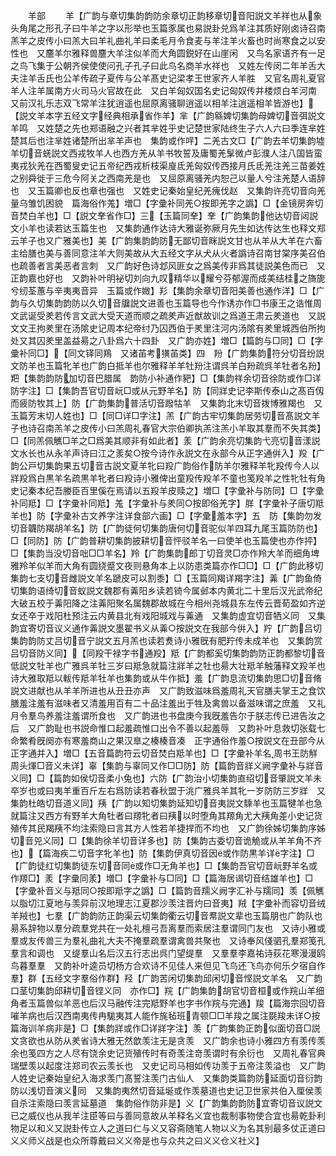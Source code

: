 <!-- { "loadSidebar": true } -->

　　羊部
　　羊【广韵与章切集韵韵防余章切正韵移章切音阳説文羊祥也从象头角尾之形孔子曰牛羊之字以形举也玉篇豕属也易説卦兑爲羊注其质好刚卤诗召南羔羊之皮传小曰羔大曰羊礼曲礼羊曰柔毛月令食麦与羊注羊火畜也时尚寒食之以安性也　又麢羊尔雅释兽麢大羊注似羊而大角圆鋭好在山崖闲　又鸟名家语齐有一足之鸟飞集于公朝齐侯使使问孔子孔子曰此鸟名商羊水祥也　又姓左传闵二年羊舌大夫注羊舌氏也公羊传疏子夏传与公羊髙史记梁孝王世家齐人羊胜　又官名周礼夏官羊人注羊属南方火司马火官故在此　又白羊匈奴国名史记匈奴传并楼烦白羊河南　又前汉礼乐志双飞常羊注犹逍遥也屈原离骚聊逍遥以相羊注逍遥相羊皆游也】【説文羊本字五经文字经典相承省作羊】芈【广韵緜婢切集韵母婢切音弭説文羊鸣　又姓楚之先也郑语融之兴者其芈姓乎史记楚世家陆终生子六人六曰季连芈姓楚其后也注芈姓诸楚所出芈羊声也　集韵或作哶】二羌古文□【广韵去羊切集韵墟羊切音蜣説文西戎牧羊人也西方羌从羊书牧誓及庸蜀羌髳微卢彭濮人注八国皆蛮夷戎狄羌在西蜀叟史记五帝纪西戎析枝渠廋氐羌匈奴传西接月氏氐羌注羌三苗姜姓之别舜徙于三危今阿关之西南羌是也　又屈原离骚羌内恕己以量人兮注羌楚人语辞也　又玉篇卿也反也章也强也　又姓史记秦始皇纪羌瘣伐赵　又集韵许亮切音向羌量乌雏饥困貌　篇海俗作羗】増□【字彚补同羌○按即羌字之譌】□【金镜房奔切音焚白羊也】□【説文羍省作□】三【玉篇同羍】羍【广韵集韵他达切音闼説文小羊也读若达玉篇生也　又集韵通作达诗大雅诞弥厥月先生如达传达生也释文郑云羊子也又广雅美也】美【广韵集韵韵防无鄙切音眯説文甘也从羊从大羊在六畜主给膳也美与善同意注羊大则美故从大五经文字从犬从火者譌诗召南甘棠序美召伯也疏善者言美恶者言刺　又广韵好色诗邶风匪女之爲美传非爲其徒説美色而已　又正韵嘉也好也　又韵补叶明袐切刘向九叹精华以耀兮芬郁渥而成美结桂之旖旎兮纫荃蕙与辛夷夷音异　玉篇或作媺】羏【集韵余章切音阳美善也通作洋】□【广韵与久切集韵韵防以久切音牖説文进善也玉篇导也今作诱亦作□书康王之诰惟周文武诞受羑若传言文武大受天道而顺之疏羑声近猷故训之爲道王肃云羑道也　又説文文王拘羑里在汤隂史记周本纪帝纣乃囚西伯于羑里注河内汤隂有羑里城西伯所拘处又其囚羑里盖益昜之八卦爲六十四卦　又广韵亦姓】増□【篇韵与□同】□【字彚补同□】【同文铎同鴹　又诸苖考獚苖类】四　羒【广韵集韵符分切音纷説文防羊也玉篇牝羊也广韵白抵羊也尔雅释羊羊牡羒注谓呉羊白羒疏呉羊牡者名羒】羓【集韵韵防加切音巴腊属　韵防小补通作豝】□【集韵祥余切音徐防或作□详防字注】□【集韵吾官切音岏□或从元野羊名】防【同牂史记李斯传泰山之髙百仭而疲防牧其上】防【广韵集韵普活切音蹳牯羊　又集韵北末切音拨博雅羯也　又玉篇芳末切人姓也】□【同□详□字注】羔【广韵古牢切集韵居劳切音髙説文羊子也诗召南羔羊之皮传小曰羔周礼春官大宗伯卿执羔注羔小羊取其羣而不失其类】□【同羔佩觽□羊之□爲美其顺非有如此者】羕【广韵余亮切集韵弋亮切音漾説文水长也从永羊声诗曰江之羕矣○按今诗作永説文在永部今从正字通倂入】羖【广韵公戸切集韵果五切音古説文夏羊牝曰羖广韵俗作防羊尔雅释羊牝羖传今人以牂羖爲白黒羊名疏黒羊牝者曰羖诗小雅俾出童羖传羖羊不童也笺羖羊之性牝牡有角史记秦本纪吾媵臣百里傒在焉请以五羖羊皮赎之】増□【字彚补与防同】□【字彚补同羝】□【字彚补同羝】羗【字彚补与羑同○按即俗羌字】羘【字彚补子唐切羝羊也】防【字彚补古文养字注详食部六画】□【字彚羞本字】五　防【集韵勿发切音韤防羯胡羊名】防【广韵徒何切集韵唐何切音驼似羊四耳九尾玉篇防防也】□【同防】防【广韵普耕切集韵披耕切音怦驳羊名一曰使羊也玉篇使也亦作抨】□【集韵当没切音咄□□羊名】羚【广韵集韵郎丁切音灵□亦作羚大羊而细角埤雅羚羊似羊而大角有圆绕蹙文夜则悬角本上以防患类篇亦作□□】□【广韵此移切集韵七支切音雌説文羊名蹏皮可以割黍】□【玉篇同羯详羯字注】羛【广韵鱼倚切集韵语绮切音蚁説文魏郡有羛阳乡读若锜今属邺本内黄北二十里后汉光武帝纪大破五校于羛阳降之注羛阳聚名属魏郡故城在今相州尧城县东左传云晋荀盈如齐逆女还卒于戏阳杜预注云内黄县北有戏阳城戏与羛通　又集韵虚宜切音牺义同　又集韵宜寄切音议义通作羛説文墨翟书义从羛○按説文在我部今倂入】羜【广韵吕切集韵韵防丈吕切音宁説文五月羔也读若煑诗小雅旣有肥羜传未成羊也　又集韵赏吕切音防义同】【同羖干禄字书通羖】羝【广韵都奚切集韵韵防正韵都黎切音低説文牡羊也广雅呉羊牡三岁曰羝急就篇注牂羊之牡也昜大壮羝羊触藩释文羖羊也诗大雅取羝以軷传羝羊牡羊也集韵或从牛作抵】羞【广韵息流切集韵思□切音脩説文进献也从羊羊所进也从丑丑亦声　又广韵致滋味爲羞周礼天官膳夫掌王之食饮膳羞注羞有滋味者又清羞用百有二十品注羞出于牲及禽兽以备滋味谓之庶羞　又礼月令羣鸟养羞注羞谓所食也　又广韵进也书盘庚今我旣羞告尔于朕志传已进告汝之后　又广韵耻也书説命惟口起羞疏惟口出令不善以起羞辱　又韵补叶息救切张载七命繁肴旣阕亦有寒羞商山之果汉臯之楱楱音凑　正字通俗作羞○按説文在丑部今从正字通并入】増□【五音篇韵符云切音焚白羝羊也】□【字彚补羊名周书王防觧周头煇□音义未详】辜【集韵与辜同又作□□防】防【篇韵音牂义阙字彚补与牂音义同】□【篇韵如侯切音柔小兔也】六防【广韵治小切集韵直绍切音肇説文羊未卒岁也或曰夷羊重百斤左右爲防读若春秋盟于洮广雅呉羊其牝一岁防防三岁牂　又集韵杜皓切音道义同】羠【广韵以知切集韵延知切音夷説文騬羊也玉篇犍羊也急就篇注又西方有野羊大角牡者曰羱牝者曰羠以时堕角其羱角尤大羠角差小史记货殖传其民羯羠不均注索隐曰言其方人性若羊捷捍而不均也　又广韵徐姊切集韵序姊切音兕义同】□【集韵徐羊切音详多也】防【集韵古委切音诡觤或从羊羊角不齐也】【篇海疾二切音字牝羊也】防【集韵伊真切音因或作防黒羊详字注】□【广韵徒红切集韵徒东切音同或作□无角羊也】□【集韵吾官切音岏野羊名或作羱□】羕【字彚同羕】増□【字彚补与□同】□【篇海居谒切音结雄羊也】□【字彚补音义与羝同○按即羝字之譌】□【篇韵音羺义阙字汇补与羺同】羡【佩觽以脂切江夏地与羡异前汉地理志江夏郡沙羡注晋灼曰音夷】羢【字彚补而容切音绒羊羢也】七羣【广韵韵防正韵渠云切集韵衢云切音帬説文辈也玉篇朋也广韵队也昜系辞物以羣分疏羣党共在一处礼檀弓吾离羣而索居注羣谓同门友也　又诗小雅或羣或友传兽三为羣礼曲礼大夫不掩羣疏羣谓禽兽共聚也　又诗奉风俴驷孔羣郑笺孔羣言和调也　又缇羣山名后汉五行志出呉门望缇羣　又羣羣李嘉祐诗荻花寒漫漫鸥鸟暮羣羣　又韵补叶逵员切杨方合欢诗不见佳人来但见飞鸟还飞鸟亦何乐夕宿自作羣】群【五经文字羣俗作群】羟【广韵苦闲切集韵邱闲切音悭説文羊名　又广韵口茎切集韵邱耕切音铿义同　亦作□】羦【广韵集韵胡官切音桓或作羦山羊细角者玉篇兽似羊恶也后汉马融传注完羝野羊也字书作羦与完通】羧【篇海宗回切音嗺羊病也后汉西南夷传冉駹夷其人能作旄毡班青顿□□羊羧之属注毲羧未详○按篇海训羊病非是】□【集韵牂或作□详牂字注】羡【广韵集韵正韵似面切音□説文贪欲也从防从羑省诗大雅无然歆羡注无是贪羡　又广韵余也诗小雅四方有羡传羡余也笺四方之人尽有饶余史记货殖传时有奇羡注竒羡谓时有余衍也　又周礼春官典瑞壁羡以起度注郑司农云羡长也　又史记司马相如传功羡于五帝注羡溢也　又广韵人姓史记秦始皇纪入海求羡门髙誓注羡门古仙人　又集韵类篇韵防延面切音衍韵防以浅切音演义同　又集韵夷然切音延埏或作羡墓道也史记卫世家共伯入厘侯羡自杀注索隐曰羡言延墓道　集韵俗作防非是】义【广韵集韵韵防宜寄切音议説文已之威仪也从我羊注臣等曰与善同意故从羊释名义宜也裁制事物使合宜也昜乾卦利物足以和义又説卦传立人之道曰仁与义又容斋随笔人物以义为名其别最多仗正道曰义义师义战是也众所尊戴曰义义帝是也与众共之曰义义仓义社义】
